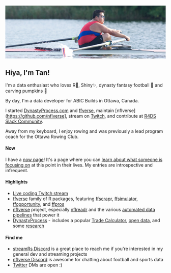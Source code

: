 ![Tan rowing](https://github.com/tanho63/tanho63/raw/main/cover.png)

## Hiya, I'm Tan!

I'm a data enthusiast who loves R💫, Shiny✨, dynasty fantasy football 🏈 and carving pumpkins 🎃

By day, I'm a data developer for ABIC Builds in Ottawa, Canada. 

I started [DynastyProcess.com](https://dynastyprocess.com) and [ffverse](https://ffverse.com), maintain [nflverse](https://github.com/nflverse], stream on [Twitch](https://twitch.tv/tanho_), and contribute at [R4DS Slack Community](https://r4ds.io).

Away from my keyboard, I enjoy rowing and was previously a lead program coach for the Ottawa Rowing Club.

#### Now
I have a [now page](https://tanho.ca/now)! It's a page where you can [learn about what someone is focusing on](https://nownownow.com/about) at this point in their lives. My entries are introspective and infrequent. 

#### Highlights
- [Live coding Twitch stream](https://twitch.tv/tanho_)
- [ffverse](https://ffverse.com) family of R packages, featuring [ffscrapr](https://github.com/ffverse/ffscrapr), [ffsimulator](https://github.com/ffverse/ffsimulator), [ffopportunity](https://github.com/ffverse/ffopportunity), and [ffpros](https://github.com/ffverse/ffpros)
- [nflverse](https://github.com/nflverse) project, especially [nflreadr](https://nflreadr.nflverse.com) and the various [automated data pipelines](https://github.com/nflverse/status) that power it
- [DynastyProcess](https://github.com/DynastyProcess) - includes a popular [Trade Calculator](https://apps.dynastyprocess.com/calculator), [open data](https://github.com/DynastyProcess/data), and some [research](https://github.com/DynastyProcess/research)

#### Find me

- [streamRs Discord](https://discord.gg/X9CGQ6dwxZ) is a great place to reach me if you're interested in my general dev and streaming projects
- [nflverse Discord](https://discord.gg/UCKxQyuPw5) is awesome for chatting about football and sports data
- [Twitter](https://twitter.com/@_TanHo) DMs are open :)
